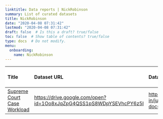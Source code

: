 ```yaml
---
linktitle: Data reports | NickRobinson
summary: List of curated datasets
title: NickRobinson
date: "2020-04-08 07:31:42"
lastmod: "2020-04-08 07:31:42"
draft: false  # Is this a draft? true/false
toc: false  # Show table of contents? true/false
type: docs  # Do not modify.
menu:
  onboarding:
    name: NickRobinson
---
```

<table class="table table-condensed table-responsive" style="margin-left: auto; margin-right: auto;">
 <thead>
  <tr>
   <th style="text-align:left;position: sticky; top:0; background-color: #FFFFFF;"> Title </th>
   <th style="text-align:left;position: sticky; top:0; background-color: #FFFFFF;"> Dataset URL </th>
   <th style="text-align:left;position: sticky; top:0; background-color: #FFFFFF;"> Dataset issue report </th>
   <th style="text-align:left;position: sticky; top:0; background-color: #FFFFFF;"> Data Issue Status </th>
  </tr>
 </thead>
<tbody>
  <tr>
   <td style="text-align:left;"> <a href="Supreme-Court-Case-Workload" style="     ">Supreme Court Case Workload</a> </td>
   <td style="text-align:left;"> <a href="https://drive.google.com/open?id=1Oo8xJqZpG4QSS1pS8WDpYSEVhcPY6z5I" style="     ">https://drive.google.com/open?id=1Oo8xJqZpG4QSS1pS8WDpYSEVhcPY6z5I</a> </td>
   <td style="text-align:left;"> <a href="https://github.com/justicehub-in/justice-hub-docs/issues/19" style="     ">https://github.com/justicehub-in/justice-hub-docs/issues/19</a> </td>
   <td style="text-align:left;"> Open </td>
  </tr>
</tbody>
</table>
